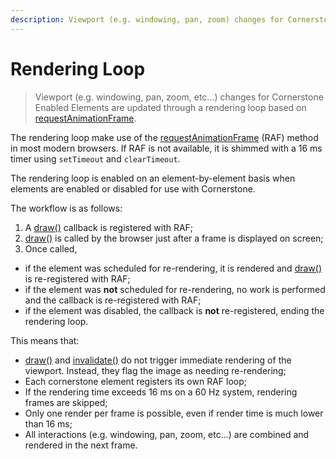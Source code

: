 ```yaml
---
description: Viewport (e.g. windowing, pan, zoom) changes for Cornerstone Enabled Elements are updated through a rendering loop based on requestAnimationFrame.
---
```


# Rendering Loop

> Viewport (e.g. windowing, pan, zoom, etc...) changes for Cornerstone Enabled Elements are updated through a rendering loop based on [requestAnimationFrame](https://developer.mozilla.org/en-US/docs/Web/API/window/requestAnimationFrame).

The rendering loop make use of the [requestAnimationFrame](https://developer.mozilla.org/en-US/docs/Web/API/window/requestAnimationFrame) (RAF) method in most modern browsers. If RAF is not available, it is shimmed with a 16 ms timer using `setTimeout` and `clearTimeout`.

The rendering loop is enabled on an element-by-element basis when elements are enabled or disabled for use with Cornerstone.

The workflow is as follows:

 1. A [draw()](../api.md#draw) callback is registered with RAF;
 2. [draw()](../api.md#draw) is called by the browser just after a frame is displayed on screen;
 3. Once called,
   * if the element was scheduled for re-rendering, it is rendered and [draw()](../api.md#draw) is re-registered with RAF;
   * if the element was **not** scheduled for re-rendering, no work is performed and the callback is re-registered with RAF;
   * if the element was disabled, the callback is **not** re-registered, ending the rendering loop.

This means that:

  * [draw()](../api.md#draw) and [invalidate()](../api.md#invalidate) do not trigger immediate rendering of the viewport. Instead, they flag the image as needing re-rendering;
  * Each cornerstone element registers its own RAF loop;
  * If the rendering time exceeds 16 ms on a 60 Hz system, rendering frames are skipped;
  * Only one render per frame is possible, even if render time is much lower than 16 ms;
  * All interactions (e.g. windowing, pan, zoom, etc...) are combined and rendered in the next frame.
